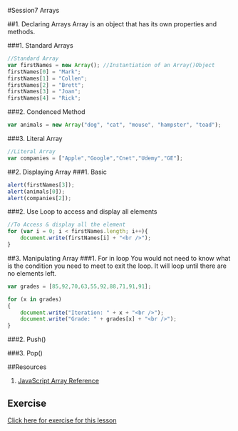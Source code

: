 #Session7 Arrays

##1. Declaring Arrays
Array is an object that has its own properties and methods.

###1. Standard Arrays

```javascript
//Standard Array 
var firstNames = new Array(); //Instantiation of an Array()Object
firstNames[0] = "Mark";
firstNames[1] = "Collen";
firstNames[2] = "Brett";
firstNames[3] = "Joan";
firstNames[4] = "Rick";
``` 

###2. Condenced Method 

```javascript
var animals = new Array("dog", "cat", "mouse", "hampster", "toad");
``` 

###3. Literal Array

```javascript
//Literal Array
var companies = ["Apple","Google","Cnet","Udemy","GE"];
``` 

##2. Displaying Array 
###1. Basic

```javascript
alert(firstNames[3]);
alert(animals[0]);
alert(companies[2]);
```

###2. Use Loop to access and display all elements 

```javascript
//To Access & display all the element 
for (var i = 0; i < firstNames.length; i++){
	document.write(firstNames[i] + "<br />");
}
```

##3. Manipulating Array 
###1. For in loop
You would not need to know what is the condition you need to meet to exit the loop. It will loop until there are no elements left. 

```javascript
var grades = [85,92,70,63,55,92,88,71,91,91];

for (x in grades)
{
	document.write("Iteration: " + x + "<br />");
	document.write("Grade: " + grades[x] + "<br />");
}
```

###2. Push() 


###3. Pop()



##Resources 
1. [JavaScript Array Reference](http://www.w3schools.com/jsref/jsref_obj_array.asp)

## Exercise 
[Click here for exercise for this lesson](https://github.com/yclim95/JavaScript-for-Beginners/tree/master/session7_arrays/lab_exercise7)